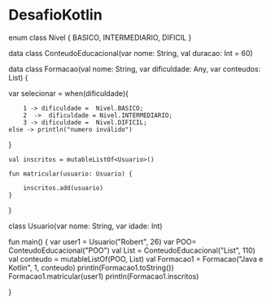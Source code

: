 # DesafioKotlin

enum class Nivel { BASICO, INTERMEDIARIO, DIFICIL }



data class ConteudoEducacional(var nome: String, val duracao: Int = 60)

data class Formacao(val nome: String, var dificuldade: Any, var conteudos: List<ConteudoEducacional>) {
  
 var selecionar = when(dificuldade){
    
        1 -> dificuldade =  Nivel.BASICO; 
        2  ->  dificuldade = Nivel.INTERMEDIARIO; 
        3 -> dificuldade =  Nivel.DIFICIL;
    else -> println("numero inválido")
    
}

    val inscritos = mutableListOf<Usuario>()
    
    fun matricular(usuario: Usuario) {
 
        inscritos.add(usuario)
    }
}

class Usuario(var nome: String, var idade: Int)

fun main() {
    var user1 = Usuario("Robert", 26)
    var POO= ConteudoEducacional("POO") 
    val List = ConteudoEducacional("List", 110)
    val conteudo = mutableListOf<ConteudoEducacional>(POO, List)
    val Formacao1 = Formacao("Java e Kotlin", 1, conteudo)
    println(Formacao1.toString())
    Formacao1.matricular(user1)
    println(Formacao1.inscritos)

 
}
